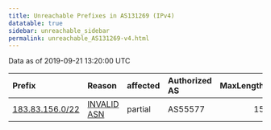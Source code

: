 ```yaml
---
title: Unreachable Prefixes in AS131269 (IPv4)
datatable: true
sidebar: unreachable_sidebar
permalink: unreachable_AS131269-v4.html
---
```


Data as of 2019-09-21 13:20:00 UTC


<div class="datatable-begin"></div>

| Prefix                                                   | Reason                                                                                                  | affected   | Authorized AS   |   MaxLength | Anchor                                       |   unreachable /24s |
|:---------------------------------------------------------|:--------------------------------------------------------------------------------------------------------|:-----------|:----------------|------------:|:---------------------------------------------|-------------------:|
| [183.83.156.0/22](https://stat.ripe.net/183.83.156.0/22) | [INVALID ASN](https://rpki-validator.ripe.net/announcement-preview?asn=AS131269&prefix=183.83.156.0/22) | partial    | AS55577         |          15 | [APNIC](unreachable_APNIC_RPKI_Root-v4.html) |                  4 |

<div class="datatable-end"></div>